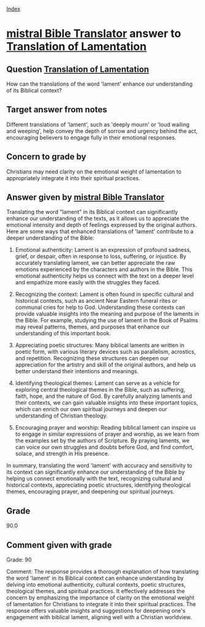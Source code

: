 
[Index](../../index.md)
# [mistral Bible Translator](../../answering_models/mistral_Bible_Translator.md) answer to [Translation of Lamentation](../../questions/Translation_of_Lamentation.md)

## Question [Translation of Lamentation](../../questions/Translation_of_Lamentation.md)
How can the translations of the word 'lament' enhance our understanding of its Biblical context?

## Target answer from notes
Different translations of 'lament', such as 'deeply mourn' or 'loud wailing and weeping', help convey the depth of sorrow and urgency behind the act, encouraging believers to engage fully in their emotional responses.

## Concern to grade by
Christians may need clarity on the emotional weight of lamentation to appropriately integrate it into their spiritual practices.

## Answer given by [mistral Bible Translator](../../answering_models/mistral_Bible_Translator.md)
 Translating the word "lament" in its Biblical context can significantly enhance our understanding of the texts, as it allows us to appreciate the emotional intensity and depth of feelings expressed by the original authors. Here are some ways that enhanced translations of 'lament' contribute to a deeper understanding of the Bible:

1. Emotional authenticity: Lament is an expression of profound sadness, grief, or despair, often in response to loss, suffering, or injustice. By accurately translating lament, we can better appreciate the raw emotions experienced by the characters and authors in the Bible. This emotional authenticity helps us connect with the text on a deeper level and empathize more easily with the struggles they faced.

2. Recognizing the context: Lament is often found in specific cultural and historical contexts, such as ancient Near Eastern funeral rites or communal cries for help to God. Understanding these contexts can provide valuable insights into the meaning and purpose of the laments in the Bible. For example, studying the use of lament in the Book of Psalms may reveal patterns, themes, and purposes that enhance our understanding of this important book.

3. Appreciating poetic structures: Many biblical laments are written in poetic form, with various literary devices such as parallelism, acrostics, and repetition. Recognizing these structures can deepen our appreciation for the artistry and skill of the original authors, and help us better understand their intentions and meanings.

4. Identifying theological themes: Lament can serve as a vehicle for exploring central theological themes in the Bible, such as suffering, faith, hope, and the nature of God. By carefully analyzing laments and their contexts, we can gain valuable insights into these important topics, which can enrich our own spiritual journeys and deepen our understanding of Christian theology.

5. Encouraging prayer and worship: Reading biblical lament can inspire us to engage in similar expressions of prayer and worship, as we learn from the examples set by the authors of Scripture. By praying laments, we can voice our own struggles and doubts before God, and find comfort, solace, and strength in His presence.

In summary, translating the word 'lament' with accuracy and sensitivity to its context can significantly enhance our understanding of the Bible by helping us connect emotionally with the text, recognizing cultural and historical contexts, appreciating poetic structures, identifying theological themes, encouraging prayer, and deepening our spiritual journeys.

## Grade
90.0

## Comment given with grade
Grade: 90

Comment: The response provides a thorough explanation of how translating the word 'lament' in its Biblical context can enhance understanding by delving into emotional authenticity, cultural contexts, poetic structures, theological themes, and spiritual practices. It effectively addresses the concern by emphasizing the importance of clarity on the emotional weight of lamentation for Christians to integrate it into their spiritual practices. The response offers valuable insights and suggestions for deepening one's engagement with biblical lament, aligning well with a Christian worldview.
